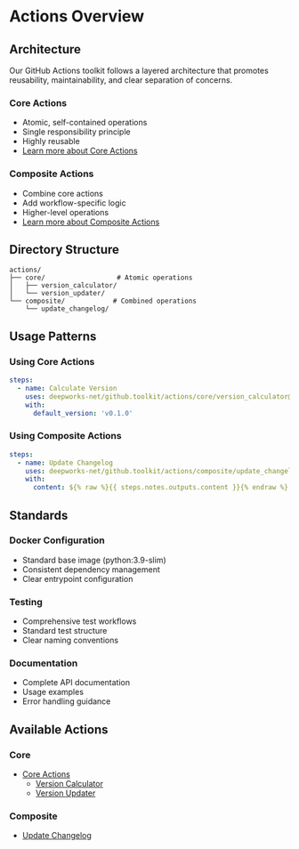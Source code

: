 # Actions Overview

## Architecture

Our GitHub Actions toolkit follows a layered architecture that promotes reusability, maintainability, and clear separation of concerns.

### Core Actions

- Atomic, self-contained operations
- Single responsibility principle
- Highly reusable
- [Learn more about Core Actions](core/index.md)

### Composite Actions

- Combine core actions
- Add workflow-specific logic
- Higher-level operations
- [Learn more about Composite Actions](composite/index.md)

## Directory Structure

```FILEDIR
actions/
├── core/                  # Atomic operations
│   ├── version_calculator/
│   └── version_updater/
└── composite/            # Combined operations
    └── update_changelog/
```

## Usage Patterns

### Using Core Actions

```yaml
steps:
  - name: Calculate Version
    uses: deepworks-net/github.toolkit/actions/core/version_calculator@v1
    with:
      default_version: 'v0.1.0'
```

### Using Composite Actions

```yaml
steps:
  - name: Update Changelog
    uses: deepworks-net/github.toolkit/actions/composite/update_changelog@v1
    with:
      content: ${% raw %}{{ steps.notes.outputs.content }}{% endraw %}
```

## Standards

### Docker Configuration

- Standard base image (python:3.9-slim)
- Consistent dependency management
- Clear entrypoint configuration

### Testing

- Comprehensive test workflows
- Standard test structure
- Clear naming conventions

### Documentation

- Complete API documentation
- Usage examples
- Error handling guidance

## Available Actions

### Core

- [Core Actions](actions/core/index.md)
    - [Version Calculator](actions/core/version_calculator/index.md)
    - [Version Updater](actions/core/version_updater/index.md)

### Composite

- [Update Changelog](composite/update_changelog/index.md)
